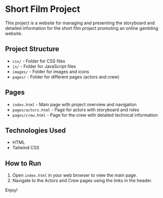 # Short Film Project

This project is a website for managing and presenting the storyboard and detailed information for the short film project promoting an online gambling website.

## Project Structure

- `css/` - Folder for CSS files
- `js/` - Folder for JavaScript files
- `images/` - Folder for images and icons
- `pages/` - Folder for different pages (actors and crew)

## Pages

- `index.html` - Main page with project overview and navigation
- `pages/actors.html` - Page for actors with storyboard and roles
- `pages/crew.html` - Page for the crew with detailed technical information

## Technologies Used

- HTML
- Tailwind CSS

## How to Run

1. Open `index.html` in your web browser to view the main page.
2. Navigate to the Actors and Crew pages using the links in the header.

Enjoy!
